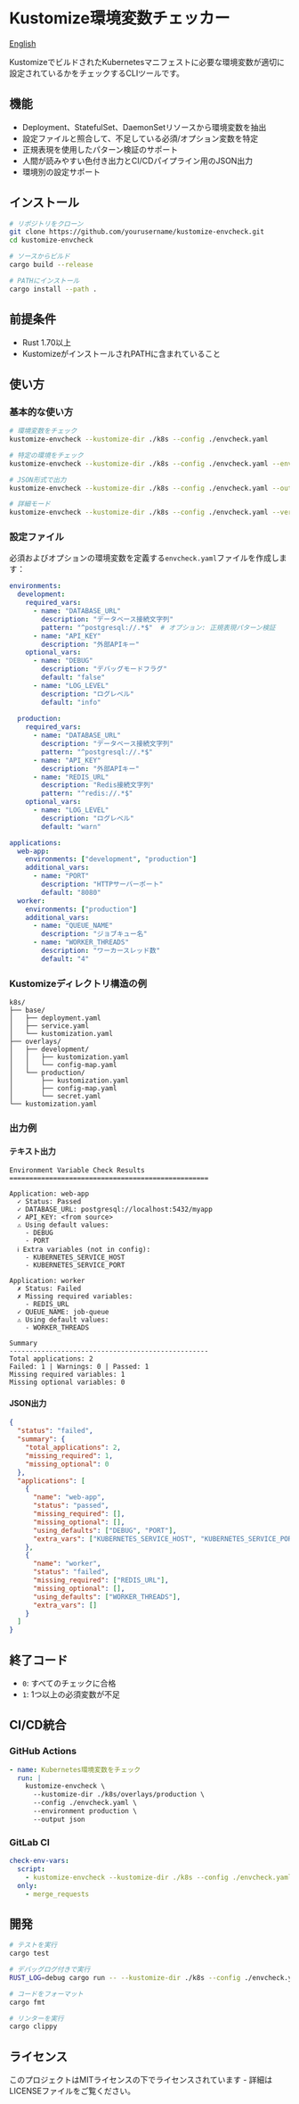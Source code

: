 # Kustomize環境変数チェッカー

[English](README.md)

KustomizeでビルドされたKubernetesマニフェストに必要な環境変数が適切に設定されているかをチェックするCLIツールです。

## 機能

- Deployment、StatefulSet、DaemonSetリソースから環境変数を抽出
- 設定ファイルと照合して、不足している必須/オプション変数を特定
- 正規表現を使用したパターン検証のサポート
- 人間が読みやすい色付き出力とCI/CDパイプライン用のJSON出力
- 環境別の設定サポート

## インストール

```bash
# リポジトリをクローン
git clone https://github.com/yourusername/kustomize-envcheck.git
cd kustomize-envcheck

# ソースからビルド
cargo build --release

# PATHにインストール
cargo install --path .
```

## 前提条件

- Rust 1.70以上
- KustomizeがインストールされPATHに含まれていること

## 使い方

### 基本的な使い方

```bash
# 環境変数をチェック
kustomize-envcheck --kustomize-dir ./k8s --config ./envcheck.yaml

# 特定の環境をチェック
kustomize-envcheck --kustomize-dir ./k8s --config ./envcheck.yaml --environment production

# JSON形式で出力
kustomize-envcheck --kustomize-dir ./k8s --config ./envcheck.yaml --output json

# 詳細モード
kustomize-envcheck --kustomize-dir ./k8s --config ./envcheck.yaml --verbose
```

### 設定ファイル

必須およびオプションの環境変数を定義する`envcheck.yaml`ファイルを作成します：

```yaml
environments:
  development:
    required_vars:
      - name: "DATABASE_URL"
        description: "データベース接続文字列"
        pattern: "^postgresql://.*$"  # オプション: 正規表現パターン検証
      - name: "API_KEY"
        description: "外部APIキー"
    optional_vars:
      - name: "DEBUG"
        description: "デバッグモードフラグ"
        default: "false"
      - name: "LOG_LEVEL"
        description: "ログレベル"
        default: "info"
  
  production:
    required_vars:
      - name: "DATABASE_URL"
        description: "データベース接続文字列"
        pattern: "^postgresql://.*$"
      - name: "API_KEY"
        description: "外部APIキー"
      - name: "REDIS_URL"
        description: "Redis接続文字列"
        pattern: "^redis://.*$"
    optional_vars:
      - name: "LOG_LEVEL"
        description: "ログレベル"
        default: "warn"

applications:
  web-app:
    environments: ["development", "production"]
    additional_vars:
      - name: "PORT"
        description: "HTTPサーバーポート"
        default: "8080"
  worker:
    environments: ["production"]
    additional_vars:
      - name: "QUEUE_NAME"
        description: "ジョブキュー名"
      - name: "WORKER_THREADS"
        description: "ワーカースレッド数"
        default: "4"
```

### Kustomizeディレクトリ構造の例

```
k8s/
├── base/
│   ├── deployment.yaml
│   ├── service.yaml
│   └── kustomization.yaml
├── overlays/
│   ├── development/
│   │   ├── kustomization.yaml
│   │   └── config-map.yaml
│   └── production/
│       ├── kustomization.yaml
│       ├── config-map.yaml
│       └── secret.yaml
└── kustomization.yaml
```

### 出力例

#### テキスト出力

```
Environment Variable Check Results
==================================================

Application: web-app
  ✓ Status: Passed
  ✓ DATABASE_URL: postgresql://localhost:5432/myapp
  ✓ API_KEY: <from source>
  ⚠ Using default values:
    - DEBUG
    - PORT
  ℹ Extra variables (not in config):
    - KUBERNETES_SERVICE_HOST
    - KUBERNETES_SERVICE_PORT

Application: worker
  ✗ Status: Failed
  ✗ Missing required variables:
    - REDIS_URL
  ✓ QUEUE_NAME: job-queue
  ⚠ Using default values:
    - WORKER_THREADS

Summary
--------------------------------------------------
Total applications: 2
Failed: 1 | Warnings: 0 | Passed: 1
Missing required variables: 1
Missing optional variables: 0
```

#### JSON出力

```json
{
  "status": "failed",
  "summary": {
    "total_applications": 2,
    "missing_required": 1,
    "missing_optional": 0
  },
  "applications": [
    {
      "name": "web-app",
      "status": "passed",
      "missing_required": [],
      "missing_optional": [],
      "using_defaults": ["DEBUG", "PORT"],
      "extra_vars": ["KUBERNETES_SERVICE_HOST", "KUBERNETES_SERVICE_PORT"]
    },
    {
      "name": "worker",
      "status": "failed",
      "missing_required": ["REDIS_URL"],
      "missing_optional": [],
      "using_defaults": ["WORKER_THREADS"],
      "extra_vars": []
    }
  ]
}
```

## 終了コード

- `0`: すべてのチェックに合格
- `1`: 1つ以上の必須変数が不足

## CI/CD統合

### GitHub Actions

```yaml
- name: Kubernetes環境変数をチェック
  run: |
    kustomize-envcheck \
      --kustomize-dir ./k8s/overlays/production \
      --config ./envcheck.yaml \
      --environment production \
      --output json
```

### GitLab CI

```yaml
check-env-vars:
  script:
    - kustomize-envcheck --kustomize-dir ./k8s --config ./envcheck.yaml --output json
  only:
    - merge_requests
```

## 開発

```bash
# テストを実行
cargo test

# デバッグログ付きで実行
RUST_LOG=debug cargo run -- --kustomize-dir ./k8s --config ./envcheck.yaml

# コードをフォーマット
cargo fmt

# リンターを実行
cargo clippy
```

## ライセンス

このプロジェクトはMITライセンスの下でライセンスされています - 詳細はLICENSEファイルをご覧ください。
